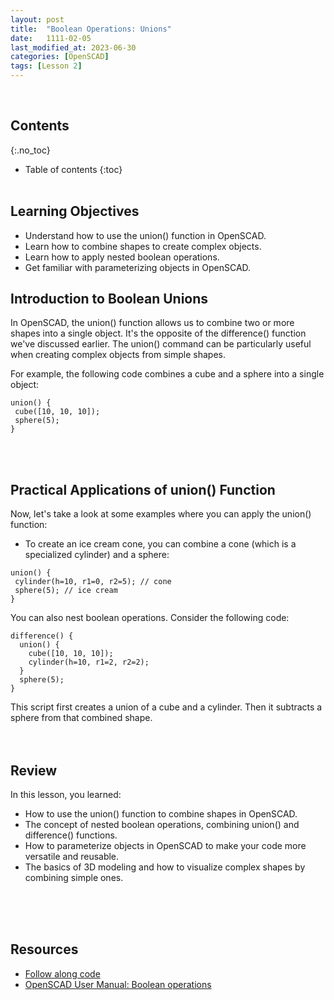 ```yaml
---
layout: post
title:  "Boolean Operations: Unions"
date:   1111-02-05
last_modified_at: 2023-06-30
categories: [OpenSCAD]
tags: [Lesson 2]
---
```

<br>

## Contents
{:.no_toc}
* Table of contents
{:toc}
<br><br>

## Learning Objectives
- Understand how to use the union() function in OpenSCAD.
- Learn how to combine shapes to create complex objects.
- Learn how to apply nested boolean operations.
- Get familiar with parameterizing objects in OpenSCAD.

## Introduction to Boolean Unions
In OpenSCAD, the union() function allows us to combine two or more shapes into a single object. It's the opposite of the difference() function we've discussed earlier. The union() command can be particularly useful when creating complex objects from simple shapes.

For example, the following code combines a cube and a sphere into a single object:

```
union() {
 cube([10, 10, 10]);
 sphere(5);
}
```
<br><br>

## Practical Applications of union() Function
Now, let's take a look at some examples where you can apply the union() function:

- To create an ice cream cone, you can combine a cone (which is a specialized cylinder) and a sphere:

``` 
union() {
 cylinder(h=10, r1=0, r2=5); // cone
 sphere(5); // ice cream
}
```

You can also nest boolean operations. Consider the following code:

```
difference() {
  union() {
    cube([10, 10, 10]);
    cylinder(h=10, r1=2, r2=2);
  }
  sphere(5);
}
```

This script first creates a union of a cube and a cylinder. Then it subtracts a sphere from that combined shape.
<br><br><br>

## Review
In this lesson, you learned:
- How to use the union() function to combine shapes in OpenSCAD.
- The concept of nested boolean operations, combining union() and difference() functions.
- How to parameterize objects in OpenSCAD to make your code more versatile and reusable.
- The basics of 3D modeling and how to visualize complex shapes by combining simple ones.

<br><br><br>

## Resources
- [Follow along code](https://raw.githubusercontent.com/funkonaut/openSCAD_lessons/main/Lessons/Lesson%202/2_3_bool_union_student.scad)
- [OpenSCAD User Manual: Boolean operations](https://en.wikibooks.org/wiki/OpenSCAD_User_Manual/Boolean_Operations)
<br><br><br>
